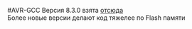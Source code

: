 #AVR-GCC
Версия 8.3.0 взята [отсюда](https://blog.zakkemble.net/avr-gcc-builds/)  
Более новые версии делают код тяжелее по Flash памяти